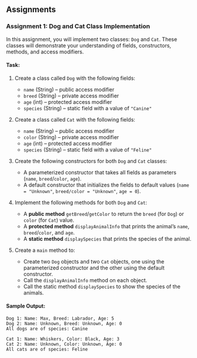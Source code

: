 
## **Assignments**

### **Assignment 1: Dog and Cat Class Implementation**

In this assignment, you will implement two classes: `Dog` and `Cat`. These classes will demonstrate your understanding of fields, constructors, methods, and access modifiers.

#### **Task:**

1. Create a class called `Dog` with the following fields:
   - `name` (String) – public access modifier
   - `breed` (String) – private access modifier
   - `age` (int) – protected access modifier
   - `species` (String) – static field with a value of `"Canine"`

2. Create a class called `Cat` with the following fields:
   - `name` (String) – public access modifier
   - `color` (String) – private access modifier
   - `age` (int) – protected access modifier
   - `species` (String) – static field with a value of `"Feline"`

3. Create the following constructors for both `Dog` and `Cat` classes:
   - A parameterized constructor that takes all fields as parameters (`name`, `breed`/`color`, `age`).
   - A default constructor that initializes the fields to default values (`name = "Unknown"`, `breed/color = "Unknown"`, `age = 0`).

4. Implement the following methods for both `Dog` and `Cat`:
   - A **public method** `getBreed`/`getColor` to return the `breed` (for `Dog`) or `color` (for `Cat`) value.
   - A **protected method** `displayAnimalInfo` that prints the animal’s `name`, `breed`/`color`, and `age`.
   - A **static method** `displaySpecies` that prints the species of the animal.

5. Create a `main` method to:
   - Create two `Dog` objects and two `Cat` objects, one using the parameterized constructor and the other using the default constructor.
   - Call the `displayAnimalInfo` method on each object.
   - Call the static method `displaySpecies` to show the species of the animals.

#### **Sample Output**:

```
Dog 1: Name: Max, Breed: Labrador, Age: 5
Dog 2: Name: Unknown, Breed: Unknown, Age: 0
All dogs are of species: Canine

Cat 1: Name: Whiskers, Color: Black, Age: 3
Cat 2: Name: Unknown, Color: Unknown, Age: 0
All cats are of species: Feline
```
